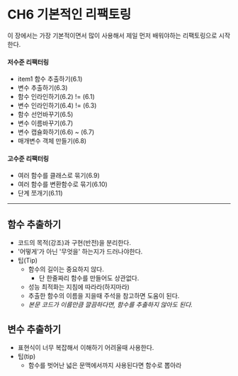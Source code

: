 # CH6  기본적인 리팩토링

이 장에서는 가장 기본적이면서 많이 사용해서 제일 먼저 배워야하는 리팩토링으로 시작한다.

#### 저수준 리팩터링 
- item1 함수 추출하기(6.1)
- 변수 추출하기(6.3)
- 함수 인라인하기(6.2) != (6.1)
- 변수 인라인하기(6.4) != (6.3)
- 함수 선언바꾸기(6.5)
- 변수 이름바꾸기(6.7)
- 변수 캡슐화하기(6.6) ~ (6.7)
- 매개변수 객체 만들기(6.8)

#### 고수준 리팩터링
- 여러 함수를 클래스로 묶기(6.9)
- 여러 함수를 변환함수로 묶기(6.10)
- 단계 쪼개기(6.11)

----

## 함수 추출하기
- 코드의 목적(강조)과 구현(반전)을 분리한다.
- '어떻게'가 아닌 '무엇을' 하는지가 드러나야한다.
- 팁(Tip)
    - 함수의 길이는 중요하지 않다.
        - 단 한줄짜리 함수를 만들어도 상관없다.
    - 성능 최적화는 지침에 따라라(하지마라)
    - 추출한 함수의 이름을 지을때 주석을 참고하면 도움이 된다.
    - *본문 코드가 이름만큼 깔끔하다면, 함수를 추출하지 않아도 된다.*

## 변수 추출하기
- 표현식이 너무 복잡해서 이해하기 어려울때 사용한다.
- 팁(tip)
    - 함수를 벗어난 넓은 문맥에서까지 사용된다면 함수로 뽑아라